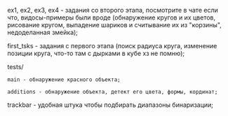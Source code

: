 ex1, ex2, ex3, ex4 - задания со второго этапа, посмотрите в чате если что, видосы-примеры были вроде (обнаружение кругов и их цветов, рисование кругом, выпадение шариков и считывание их из "корзины", недоделанная змейка);

first_tsks - задания с первого этапа (поиск радиуса круга, изменение позиции круга, что-то там с дырками в кубе хз не помню);

tests/

    main - обнаружение красного объекта;
  
    additions - обнаружение объекта, детект его цвета, формы, кординат;
  
trackbar - удобная штука чтобы подбирать диапазоны бинаризации;
